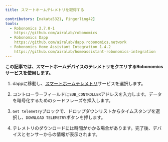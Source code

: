 ```yaml
---
title: スマートホームテレメトリを取得する

contributors: [nakata5321, Fingerling42]
tools:   
  - Robonomics 2.7.0-1
    https://github.com/airalab/robonomics
  - Robonomics Dapp 
    https://github.com/airalab/dapp.robonomics.network
  - Robonomics Home Assistant Integration 1.4.2
    https://github.com/airalab/homeassistant-robonomics-integration
---
```


**この記事では、スマートホームデバイスのテレメトリをクエリするRobonomicsサービスを使用します。**

<robo-wiki-video autoplay loop controls :videos="[{src: 'https://cloudflare-ipfs.com/ipfs/Qmao9RoWcKo2qs4PAGtm5gqHzyAHJcpDqNLgciU35FJeVm', type:'mp4'}]" />

1. dappに移動し、[スマートホームテレメトリ](https://dapp.robonomics.network/#/smarthome-telemetry)サービスを選択します。

2. コントローラーフィールドに`SUB_CONTROLLER`アドレスを入力します。データを暗号化するためのシードフレーズを挿入します。

3. `Get telemetry`ブロックで、ドロップダウンリストからタイムスタンプを選択し、`DOWNLOAD TELEMETRY`ボタンを押します。

4. テレメトリのダウンロードには時間がかかる場合があります。完了後、デバイスとセンサーからの情報が表示されます。


<!---
## 起動 devices

Go back and  choose service ["SmartHome Telemetry"](https://dapp.robonomics.network/#/services). You will forward to DApp website. In first login give permission to website to use polkadot{.js} extension. You will see next:

<robo-wiki-picture src="home-assistant/telemetry-start.jpg" />

Find address of your `user` account and press blue button:

<robo-wiki-picture src="home-assistant/datalog-start.jpg" />

And you will see popup "Launch" window:

<robo-wiki-picture src="home-assistant/launch-window.jpg" />

Launch command calls HomeAssistant service, first two fields are **service name** - "Platform" and **service function** - "Name". Let's find them.

For this go to your Home Assistant interface in browser -> `Developer tools` -> `SERVICES` and turn on `YAML mode`.

<robo-wiki-picture src="home-assistant/ha-services.jpg" />

Find a service you need using a search field or choose from a drop-down list there.

<robo-wiki-picture src="home-assistant/ha-light.jpg" />

Let's find a `light` service. You will see available functions(`turn_on`, `turn_off`, `toggle`). Choose `turn_on` function.

<robo-wiki-picture src="home-assistant/ha-light-on.jpg" />

On the picture you see **service name** - `light` and **service function** - `turn_on`. Write these statements to popup window of DApp.

<robo-wiki-picture src="home-assistant/light-window.jpg" />

Next you need to find the sensor ID. For this go to `Overview` on the HA page. Find sensor, which you want to turn on(in this example it is the light) and press on it. 

<robo-wiki-picture src="home-assistant/light-name.jpg" />

You will see a popup window and with a "settings" button on it the top-right corner. Press on it. The popup window will change. In the new window you will find required `entity_id`:

<robo-wiki-picture src="home-assistant/entity-ha.jpg" />

Copy it and paste to field in our dapp:

<robo-wiki-picture src="home-assistant/dapp-entity.jpg" />

Finally, press `SEND` button and sign transaction with your password. Wait until transaction is in block and check your light. It should be turned on (sometimes it takes a bit more time).

Congratulations, You have fully installed and set up Your Home Assistant with Robonomics!
-->
